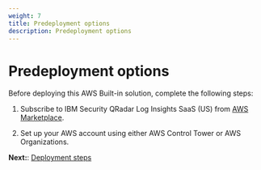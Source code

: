 ```yaml
---
weight: 7
title: Predeployment options
description: Predeployment options
---
```

# Predeployment options

Before deploying this AWS Built-in solution, complete the following steps:

1. Subscribe to IBM Security QRadar Log Insights SaaS (US) from [AWS Marketplace](https://aws.amazon.com/marketplace/pp/prodview-p2llj6q6wlsq4).

2. Set up your AWS account using either AWS Control Tower or AWS Organizations.

**Next:**: [Deployment steps](/deployment-steps/index.html)